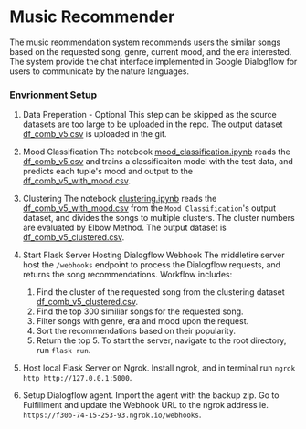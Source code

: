 # Music Recommender
The music reommendation system recommends users the similar songs based on the requested song, genre, current mood, and the era interested.
The system provide the chat interface implemented in Google Dialogflow for users to communicate by the nature languages.

### Envrionment Setup
1. Data Preperation - Optional
This step can be skipped as the source datasets are too large to be uploaded in the repo. The output dataset [df_comb_v5.csv](https://github.com/liaohaozhi/dti-music-recommender/blob/main/df_comb_v5.csv) is uploaded in the git.

2. Mood Classification
The notebook [mood_classification.ipynb](https://github.com/liaohaozhi/dti-music-recommender/blob/main/mood_classification.ipynb) reads the  [df_comb_v5.csv](https://github.com/liaohaozhi/dti-music-recommender/blob/main/df_comb_v5.csv) and trains a classificaiton model with the test data, and predicts each tuple's mood and output to the [df_comb_v5_with_mood.csv](https://github.com/liaohaozhi/dti-music-recommender/blob/main/df_comb_v5_with_mood.csv).

3. Clustering
The notebook [clustering.ipynb](https://github.com/liaohaozhi/dti-music-recommender/blob/main/clustering.ipynb) reads the [df_comb_v5_with_mood.csv](https://github.com/liaohaozhi/dti-music-recommender/blob/main/df_comb_v5_with_mood.csv) from the `Mood Classification`'s output dataset, and divides the songs to multiple clusters. The cluster numbers are evaluated by Elbow Method. The output dataset is [df_comb_v5_clustered.csv](https://github.com/liaohaozhi/dti-music-recommender/blob/main/df_comb_v5_clustered.csv).

4. Start Flask Server Hosting Dialogflow Webhook
The middletire server host the `/webhooks` endpoint to process the Dialogflow requests, and returns the song recommendations. Workflow includes:
   1. Find the cluster of the requested song from the clustering dataset [df_comb_v5_clustered.csv](https://github.com/liaohaozhi/dti-music-recommender/blob/main/df_comb_v5_clustered.csv).
   2. Find the top 300 similiar songs for the requested song.
   3. Filter songs with genre, era and mood upon the request.
   4. Sort the recommendations based on their popularity.
   5. Return the top 5. 
To start the server, navigate to the root directory, run `flask run`.

5. Host local Flask Server on Ngrok.
Install ngrok, and in terminal run `ngrok http http://127.0.0.1:5000`.

6. Setup Dialogflow agent.
Import the agent with the backup zip. Go to Fulfillment and update the Webhook URL to the ngrok address ie. `https://f30b-74-15-253-93.ngrok.io/webhooks`.
